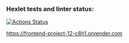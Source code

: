 ### Hexlet tests and linter status:

[![Actions Status](https://github.com/ShanyAilurus/frontend-project-12/actions/workflows/hexlet-check.yml/badge.svg)](https://github.com/ShanyAilurus/frontend-project-12/actions)

https://frontend-project-12-c8h1.onrender.com
